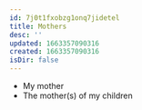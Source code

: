 ```yaml
---
id: 7j0t1fxobzg1onq7jidetel
title: Mothers
desc: ''
updated: 1663357090316
created: 1663357090316
isDir: false
---
```

- My mother
- The mother(s) of my children
